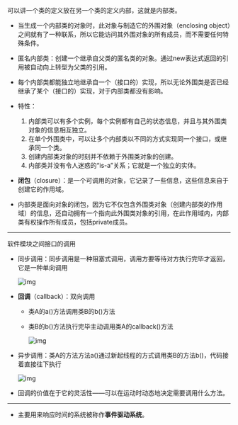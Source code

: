 可以讲一个类的定义放在另一个类的定义内部，这就是内部类。

* 当生成一个内部类的对象时，此对象与制造它的外围对象（enclosing object）之间就有了一种联系，所以它能访问其外围对象的所有成员，而不需要任何特殊条件。
* 匿名内部类：创建一个继承自父类的匿名类的对象。通过new表达式返回的引用被自动向上转型为父类的引用。
* 每个内部类都能独立地继承自一个（接口的）实现，所以无论外围类是否已经继承了某个（接口的）实现，对于内部类都没有影响。
* 特性：
  1. 内部类可以有多个实例，每个实例都有自己的状态信息，并且与其外围类对象的信息相互独立。
  2. 在单个外围类中，可以让多个内部类以不同的方式实现同一个接口，或继承同一个类。
  3. 创建内部类对象的时刻并不依赖于外围类对象的创建。
  4. 内部类并没有令人迷惑的“is-a”关系；它就是一个独立的实体。

* **闭包**（closure）：是一个可调用的对象，它记录了一些信息，这些信息来自于创建它的作用域。
* 内部类是面向对象的闭包，因为它不仅包含外围类对象（创建内部类的作用域）的信息，还自动拥有一个指向此外围类对象的引用，在此作用域内，内部类有权操作所有成员，包括private成员。

---

软件模块之间接口的调用

* 同步调用：同步调用是一种阻塞式调用，调用方要等待对方执行完毕才返回，它是一种单向调用

  ![img](https://images2015.cnblogs.com/blog/801753/201702/801753-20170221201001413-1766758208.png)

* **回调**（callback）：双向调用

  * 类A的a()方法调用类B的b()方法

  * 类B的b()方法执行完毕主动调用类A的callback()方法

    ![img](https://images2015.cnblogs.com/blog/801753/201702/801753-20170221205712070-824897248.png)

* 异步调用：类A的方法方法a()通过新起线程的方式调用类B的方法b()，代码接着直接往下执行

  ![img](https://images2015.cnblogs.com/blog/801753/201702/801753-20170221201512429-1532730453.png)

* 回调的价值在于它的灵活性——可以在运动时动态地决定需要调用什么方法。

----

* 主要用来响应时间的系统被称作**事件驱动系统**。